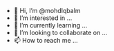 - 👋 Hi, I’m @mohdIqbalm
- 👀 I’m interested in ...
- 🌱 I’m currently learning ...
- 💞️ I’m looking to collaborate on ...
- 📫 How to reach me ...

<!---
mohdIqbalm/mohdIqbalm is a ✨ special ✨ repository because its `README.md` (this file) appears on your GitHub profile.
You can click the Preview link to take a look at your changes.
--->
